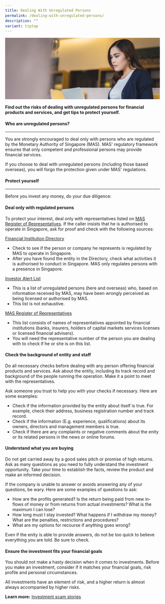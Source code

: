 ```yaml
---
title: Dealing With Unregulated Persons
permalink: /dealing-with-unregulated-persons/
description: ""
variant: tiptap
---
```

![Unregulated Persons](/images/unregulated%20people.jfif)

**Find out the risks of dealing with unregulated persons for financial products and services, and get tips to protect yourself.**

#### Who are unregulated persons?
----------------------------

You are strongly encouraged to deal only with persons who are regulated by the Monetary Authority of Singapore (MAS). MAS' regulatory framework ensures that only competent and professional persons may provide financial services. 

If you choose to deal with unregulated persons (including those based overseas), you will forgo the protection given under MAS' regulations.

#### Protect yourself
----------------

Before you invest any money, do your due diligence:

#### Deal only with regulated persons

To protect your interest, deal only with representatives listed on [MAS Register of Representatives](https://eservices.mas.gov.sg/rr). If the caller insists that he is authorised to operate in Singapore, ask for proof and check with the following sources:

[Financial Institution Directory](https://eservices.mas.gov.sg/fid/institution)

*   Check to see if the person or company he represents is regulated by MAS to operate in Singapore.
*   After you have found the entity in the Directory, check what activities it is authorised to conduct in Singapore. MAS only regulates persons with a presence in Singapore.

[Investor Alert List](http://www.mas.gov.sg/IAL.aspx)

*   This is a list of unregulated persons (here and overseas) who, based on information received by MAS, may have been wrongly perceived as being licensed or authorised by MAS.
*   This list is not exhaustive.

[MAS Register of Representatives](https://eservices.mas.gov.sg/rr)

*   This list consists of names of representatives appointed by financial institutions (banks, insurers, holders of capital markets services licenses or licensed financial advisers).
*   You will need the representative number of the person you are dealing with to check if he or she is on this list.

#### Check the background of entity and staff

Do all necessary checks before dealing with any person offering financial products and services. Ask about the entity, including its track record and background of the people running the operation. Make it a point to meet with the representatives.

Ask someone you trust to help you with your checks if necessary. Here are some examples:

*   Check if the information provided by the entity about itself is true. For example, check their address, business registration number and track record.
*   Check if the information (E.g. experience, qualifications) about its owners, directors and management members is true.
*   Check if there are any complaints or negative comments about the enity or its related persons in the news or online forums.

#### Understand what you are buying

Do not get carried away by a good sales pitch or promise of high returns. Ask as many questions as you need to fully understand the investment opportunity. Take your time to establish the facts, review the product and make an informed decision.

If the company is unable to answer or avoids answering any of your questions, be wary. Here are some examples of questions to ask:

*   How are the profits generated? Is the return being paid from new in-flows of money or from returns from actual investments? What is the maximum I can lose?
*   How long must I stay invested? What happens if I withdraw my money? What are the penalties, restrictions and procedures?
*   What are my options for recourse if anything goes wrong?

Even if the enity is able to provide answers, do not be too quick to believe everything you are told. Be sure to check.

#### Ensure the investment fits your financial goals

You should not make a hasty decision when it comes to investments. Before you make an investment, consider if it matches your financial goals, risk profile and personal circumstances.

All investments have an element of risk, and a higher return is almost always accompanied by higher risks.

**Learn more:** [Investment scam stories](https://www.scamalert.sg/scam-details/investment-scam)